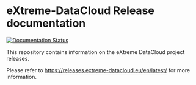 # eXtreme-DataCloud Release documentation

[![Documentation Status](https://readthedocs.org/projects/xdc-releases/badge/?version=latest)](https://releases.extreme-datacloud.eu/en/latest/?badge=latest)


This repository contains information on the eXtreme DataCloud project releases.

Please refer to https://releases.extreme-datacloud.eu/en/latest/ for more information.
